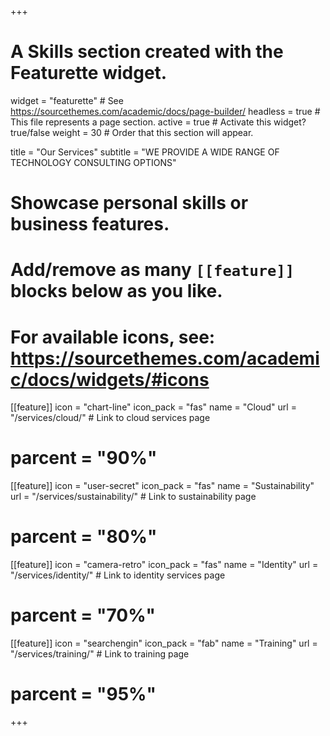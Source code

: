 +++
# A Skills section created with the Featurette widget.
widget = "featurette"  # See https://sourcethemes.com/academic/docs/page-builder/
headless = true  # This file represents a page section.
active = true  # Activate this widget? true/false
weight = 30  # Order that this section will appear.

title = "Our Services"
subtitle = "WE PROVIDE A WIDE RANGE OF TECHNOLOGY CONSULTING OPTIONS"

# Showcase personal skills or business features.
# 
# Add/remove as many `[[feature]]` blocks below as you like.
# 
# For available icons, see: https://sourcethemes.com/academic/docs/widgets/#icons

[[feature]]
  icon = "chart-line"
  icon_pack = "fas"
  name = "Cloud"
  url = "/services/cloud/"  # Link to cloud services page
  # parcent = "90%"
  
[[feature]]
  icon = "user-secret"
  icon_pack = "fas"
  name = "Sustainability"
  url = "/services/sustainability/"  # Link to sustainability page
  # parcent = "80%"  
  
[[feature]]
  icon = "camera-retro"
  icon_pack = "fas"
  name = "Identity"
  url = "/services/identity/"  # Link to identity services page
  # parcent = "70%"
  
[[feature]]
  icon = "searchengin"
  icon_pack = "fab"
  name = "Training"
  url = "/services/training/"  # Link to training page
  # parcent = "95%"


+++

